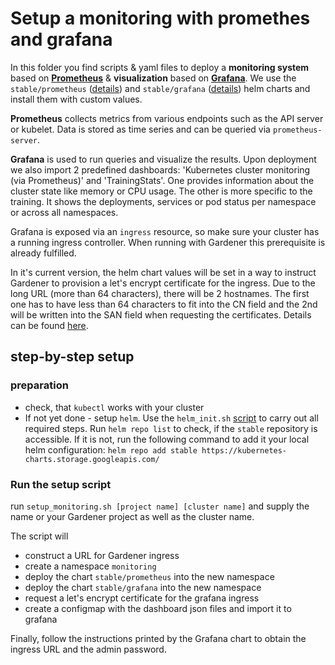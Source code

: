 # Setup a monitoring with promethes and grafana

In this folder you find scripts & yaml files to deploy a **monitoring system** based on [**Prometheus**](https://prometheus.io/) & **visualization** based on [**Grafana**](https://grafana.com/). We use the `stable/prometheus` ([details](https://github.com/helm/charts/tree/master/stable/prometheus)) and `stable/grafana` ([details](https://github.com/helm/charts/tree/master/stable/grafana)) helm charts and install them with custom values.

**Prometheus** collects metrics from various endpoints such as the API server or kubelet. Data is stored as time series and can be queried via `prometheus-server`.

**Grafana** is used to run queries and visualize the results. Upon deployment we also import 2 predefined dashboards: 'Kubernetes cluster monitoring (via Prometheus)' and 'TrainingStats'. One provides information about the cluster state like memory or CPU usage. The other is more specific to the training. It shows the deployments, services or pod status per namespace or across all namespaces.

Grafana is exposed via an `ingress` resource, so make sure your cluster has a running ingress controller. When running with Gardener this prerequisite is already fulfilled.  

In it's current version, the helm chart values will be set in a way to instruct Gardener to provision a let's encrypt certificate for the ingress. Due to the long URL (more than 64 characters), there will be 2 hostnames. The first one has to have less than 64 characters to fit into the CN field and the 2nd will be written into the SAN field when requesting the certificates. Details can be found [here](https://gardener.cloud/050-tutorials/content/howto/x509_certificates/).

## step-by-step setup

### preparation
* check, that `kubectl` works with your cluster
* If not yet done - setup `helm`. Use the `helm_init.sh` [script](../helm_init.sh) to carry out all required steps. Run `helm repo list` to check, if the `stable` repository is accessible. If it is not, run the following command to add it your local helm configuration: `helm repo add stable https://kubernetes-charts.storage.googleapis.com/` 

### Run the setup script
run `setup_monitoring.sh [project name] [cluster name]` and supply the name or your Gardener project as well as the cluster name.

The script will
  * construct a URL for Gardener ingress
  * create a namespace `monitoring`
  * deploy the chart `stable/prometheus` into the new namespace
  * deploy the chart `stable/grafana` into the new namespace
  * request a let's encrypt certificate for the grafana ingress
  * create a configmap with the dashboard json files and import it to grafana

Finally, follow the instructions printed by the Grafana chart to obtain the ingress URL and the admin password.
